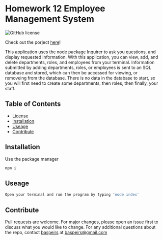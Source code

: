 # Homework 12 Employee Management System
![GitHub license](https://img.shields.io/badge/license-None-blue.svg)

Check out the porject [here](https://github.com/baspeirs/homework12-employee_sys)!
 
This application uses the node package Inquirer to ask you questions, and display requested information. With this application, you can view, add, and delete departments, roles, and employees from your terminal. Information submitted by adding departments, roles, or employees is sent to an SQL database and stored, which can then be accessed for viewing, or removeing from the database. There is no data in the database to start, so you will first need to create some departments, then roles, then finally, your staff. 

## Table of Contents
* [License](#license)
* [Installation](#installation)
* [Useage](#useage)
* [Contribute](#contribute)

## Installation
Use the package manager 
```bash
npm i
```

## Useage
```bash
Open your terminal and run the program by typing 'node index'
```

## Contribute
Pull requests are welcome. For major changes, please open an issue first to discuss what you would like to change.
For any additional questions about the repo, contact [baspeirs](undefined) at baspeirs@gmail.com